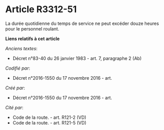 # Article R3312-51

La durée quotidienne du temps de service ne peut excéder douze heures pour le personnel roulant.

**Liens relatifs à cet article**

_Anciens textes_:

  - Décret n°83-40 du 26 janvier 1983 - art. 7, paragraphe 2  (Ab)

_Codifié par_:

  - Décret n°2016-1550 du 17 novembre 2016 - art.

_Créé par_:

  - Décret n°2016-1550 du 17 novembre 2016 - art.

_Cité par_:

  - Code de la route. - art. R121-2 (VD)
  - Code de la route. - art. R121-5 (VD)

